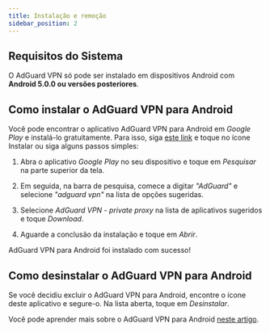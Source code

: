 ```yaml
---
title: Instalação e remoção
sidebar_position: 2
---
```


## Requisitos do Sistema

O AdGuard VPN só pode ser instalado em dispositivos Android com **Android 5.0.0 ou versões posteriores**.

## Como instalar o AdGuard VPN para Android

Você pode encontrar o aplicativo AdGuard VPN para Android em *Google Play* e instalá-lo gratuitamente. Para isso, siga [este link](https://play.google.com/store/apps/details?id=com.adguard.vpn) e toque no ícone Instalar ou siga alguns passos simples:

1. Abra o aplicativo *Google Play* no seu dispositivo e toque em *Pesquisar* na parte superior da tela.

2. Em seguida, na barra de pesquisa, comece a digitar *"AdGuard"* e selecione *"adguard vpn"* na lista de opções sugeridas.

3. Selecione *AdGuard VPN - private proxy* na lista de aplicativos sugeridos e toque *Download*.

4. Aguarde a conclusão da instalação e toque em *Abrir*.

AdGuard VPN para Android foi instalado com sucesso!

## Como desinstalar o AdGuard VPN para Android

Se você decidiu excluir o AdGuard VPN para Android, encontre o ícone deste aplicativo e segure-o. Na lista aberta, toque em *Desinstalar*.

Você pode aprender mais sobre o AdGuard VPN para Android [neste artigo](overview.md).